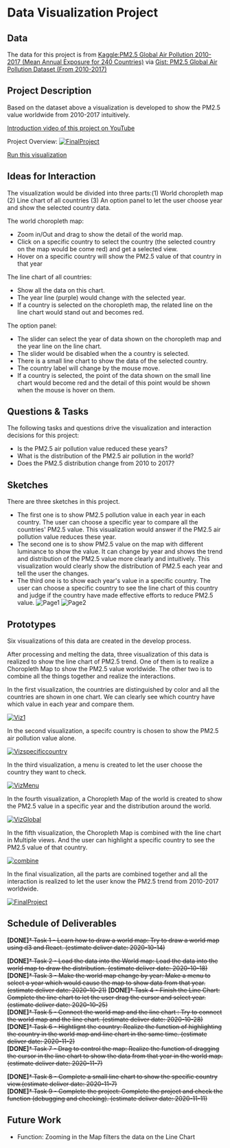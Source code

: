 # Data Visualization Project

## Data

The data for this project is from  [Kaggle:PM2.5 Global Air Pollution 2010-2017 (Mean Annual Exposure for 240 Countries)](https://www.kaggle.com/kweinmeister/pm25-global-air-pollution-20102017) via [Gist: PM2.5 Global Air Pollution Dataset (From 2010-2017)](https://gist.github.com/rioto9858/169d0de7a0e01e996ece1be53b1b79b9)

## Project Description

Based on the dataset above a visualization is developed to show the PM2.5 value worldwide from 2010-2017 intuitively.

[Introduction video of this project on YouTube](https://www.youtube.com/watch?v=gR1HWzyMlqA)

Project Overview:
[![FinalProject](https://user-images.githubusercontent.com/49369552/97757338-e73e3480-1ad2-11eb-8ab8-97d8941c09b7.png)](https://vizhub.com/rioto9858/bbc505c2d4cb467592bf28d9c9a1e668)

[Run this visualization](https://vizhub.com/rioto9858/bbc505c2d4cb467592bf28d9c9a1e668)

## Ideas for Interaction

The visualization would be divided into three parts:(1) World choropleth map (2) Line chart of all countries (3) An option panel to let the user choose year and show the selected country data.

The world choropleth map:
* Zoom in/Out and drag to show the detail of the world map.
* Click on a specific country to select the country (the selected country on the map would be come red) and get a selected view.
* Hover on a specific country will show the PM2.5 value of that country in that year

The line chart of all countries:
* Show all the data on this chart.
* The year line (purple) would change with the selected year.
* If a country is selected on the choropleth map, the related line on the line chart would stand out and becomes red.

The option panel:
* The slider can select the year of data shown on the choropleth map and the year line on the line chart.
* The slider would be disabled when the a country is selected.
* There is a small line chart to show the data of the selected country.
* The country label will change by the mouse move.
* If a country is selected, the point of the data shown on the small line chart would become red and the detail of this point would be shown when the mouse is hover on them.


## Questions & Tasks

The following tasks and questions drive the visualization and interaction decisions for this project:

 * Is the PM2.5 air pollution value reduced these years?
 * What is the distribution of the PM2.5 air pollution in the world? 
 * Does the PM2.5 distribution change from 2010 to 2017?

## Sketches

There are three sketches in this project.
* The first one is to show PM2.5 pollution value in each year in each country. The user can choose a specific year to compare all the countries' PM2.5 value. This visualization would answer if the PM2.5 air pollution value reduces these year.
* The second one is to show PM2.5 value on the map with different luminance to show the value. It can change by year and shows the trend and distribution of the PM2.5 value more clearly and intuitively. This visualization would clearly show the distribution of PM2.5 each year and tell the user the changes.
* The third one is to show each year's value in a specific country. The user can choose a specific country to see the line chart of this country and judge if the country have made effective efforts to reduce PM2.5 value.
![Page1](https://user-images.githubusercontent.com/49369552/94345692-caa36e00-fff5-11ea-8726-27dab6693e54.jpg)
![Page2](https://user-images.githubusercontent.com/49369552/94345964-6e414e00-fff7-11ea-8fc9-2d728157a3b5.jpg)

## Prototypes

Six visualizations of this data are created in the develop process. 

After processing and melting the data, three visualization of this data is realized to show the line chart of PM2.5 trend. One of them is to realize a Choropleth Map to show the PM2.5 value worldwide. The other two is to combine all the things together and realize the interactions.

In the first visualization, the countries are distinguished by color and all the countries are shown in one chart. We can clearly see which country have which value in each year and compare them.

[![Viz1](https://user-images.githubusercontent.com/49369552/94346090-5c13df80-fff8-11ea-9190-8db518ded736.png)](https://vizhub.com/rioto9858/b2a7232644da4eb18c2fb6ed690ef5b9)

In the second visualization, a specifc country is chosen to show the PM2.5 air pollution value alone.

[![Vizspecificcountry](https://user-images.githubusercontent.com/49369552/94346277-7e5a2d00-fff9-11ea-9af3-62bef204e1b3.png)](https://vizhub.com/rioto9858/2d180c90d21148f9a241ffa110670845)

In the third visualization, a menu is created to let the user choose the country they want to check.

[![VizMenu](https://user-images.githubusercontent.com/49369552/95296371-ae4dcf80-0846-11eb-91f7-dabfee2f21f2.png)](https://vizhub.com/rioto9858/ecaaddfb735345189bd28722a3167731)

In the fourth visualization, a Choropleth Map of the world is created to show the PM2.5 value in a specific year and the distribution around the world.

[![VizGlobal](https://user-images.githubusercontent.com/49369552/95713455-94d8c900-0c34-11eb-9010-f0df4fce0599.png)](https://vizhub.com/rioto9858/8b93000aebda4b828985a428d19edade)

In the fifth visualization, the Choropleth Map is combined with the line chart in Multiple views. And the user can highlight a specific country to see the PM2.5 value of that country.

[![combine](https://user-images.githubusercontent.com/49369552/97065319-967e8700-157a-11eb-8e97-760957284542.png)](https://vizhub.com/rioto9858/a7f67ce64d59425dbe8c69dae9c2e5d9)

In the final visualization, all the parts are combined together and all the interaction is realized to let the user know the PM2.5 trend from 2010-2017 worldwide.

[![FinalProject](https://user-images.githubusercontent.com/49369552/97757338-e73e3480-1ad2-11eb-8ab8-97d8941c09b7.png)](https://vizhub.com/rioto9858/bbc505c2d4cb467592bf28d9c9a1e668)

## Schedule of Deliverables
      
**[DONE]**~~* Task 1 - Learn how to draw a world map: Try to draw a world map using d3 and React.  (estimate deliver date: 2020-10-14)~~

**[DONE]**~~* Task 2 - Load the data into the World map: Load the data into the world map to draw the distribution.  (estimate deliver date: 2020-10-18)~~  
**[DONE]**~~* Task 3 - Make the world map change by year: Make a menu to select a year which would cause the map to show data from that year.  (estimate deliver date: 2020-10-21)~~
**[DONE]**~~* Task 4 - Finish the Line Chart: Complete the line chart to let the user drag the cursor and select year.  (estimate deliver date: 2020-10-25)~~  
**[DONE]**~~* Task 5 - Connect the world map and the line chart : Try to connect the world map and the line chart.  (estimate deliver date: 2020-10-28)~~  
**[DONE]**~~* Task 6 - Hightlignt the country: Realize the function of highlighting the country in the world map and line chart in the same time. (estimate deliver date: 2020-11-2)~~   
**[DONE]**~~* Task 7 - Drag to control the map: Realize the function of dragging the cursor in the line chart to show the data from that year in the world map.  (estimate deliver date: 2020-11-7)~~

**[DONE]**~~* Task 8 - Complete a small line chart to show the specific country view.(estimate deliver date: 2020-11-7)~~  
**[DONE]**~~* Task 9 - Complete the project: Complete the project and check the function (debugging and checking).  (estimate deliver date: 2020-11-11)~~  

## Future Work 
* Function: Zooming in the Map filters the data on the Line Chart
